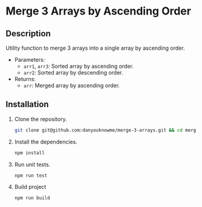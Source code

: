 # Merge 3 Arrays by Ascending Order

## Description

Utility function to merge 3 arrays into a single array by ascending order.

-   Parameters:
    -   `arr1`, `arr3`: Sorted array by ascending order.
    -   `arr2`: Sorted array by descending order.
-   Returns:
    -   `arr`: Merged array by ascending order.

## Installation

1.  Clone the repository.

    ```bash
    git clone git@github.com:danyouknowme/merge-3-arrays.git && cd merge-3-arrays
    ```

2.  Install the dependencies.

    ```bash
    npm install
    ```

3.  Run unit tests.

    ```bash
    npm run test
    ```

4.  Build project
    ```bash
    npm run build
    ```
